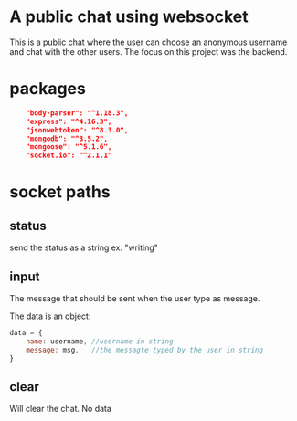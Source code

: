 # A public chat using websocket
This is a public chat where the user can choose an anonymous username and chat with the other users. The focus on this project was the backend.

# packages
```json
    "body-parser": "^1.18.3",
    "express": "^4.16.3",
    "jsonwebtoken": "^8.3.0",
    "mongodb": "^3.5.2",
    "mongoose": "^5.1.6",
    "socket.io": "^2.1.1"
```

# socket paths
## status
send the status as a string ex. "writing"

## input
The message that should be sent when the user type as message.

The data is an object:
```js
data = {
    name: username, //username in string
    message: msg,   //the messagte typed by the user in string
}
```

## clear
Will clear the chat. No data